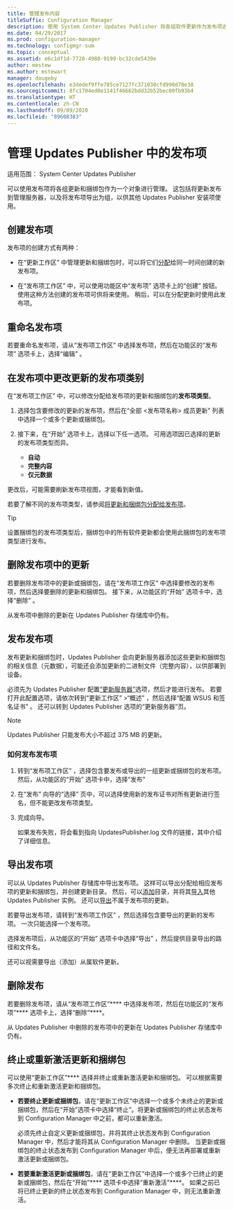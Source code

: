 ```yaml
---
title: 管理发布内容
titleSuffix: Configuration Manager
description: 使用 System Center Updates Publisher 将各组软件更新作为发布项进行管理
ms.date: 04/29/2017
ms.prod: configuration-manager
ms.technology: configmgr-sum
ms.topic: conceptual
ms.assetid: e6c1df1d-7728-4980-9199-bc32cde5439e
author: mestew
ms.author: mstewart
manager: dougeby
ms.openlocfilehash: e3dedef9ffe785ce7127fc371030cfd990d70e38
ms.sourcegitcommit: 8fc1704ed0e1141f46662bdd32b52bec00fb93b4
ms.translationtype: HT
ms.contentlocale: zh-CN
ms.lasthandoff: 09/09/2020
ms.locfileid: "89608383"
---
```

# <a name="manage-publications-in-updates-publisher"></a>管理 Updates Publisher 中的发布项

适用范围：  System Center Updates Publisher

可以使用发布项将各组更新和捆绑包作为一个对象进行管理。 这包括将更新发布到管理服务器，以及将发布项导出为组，以供其他 Updates Publisher 安装项使用。

## <a name="create-publications"></a>创建发布项
发布项的创建方式有两种：

-   在“更新工作区”  中管理更新和捆绑包时，可以将它们[分配](manage-updates-with-updates-publisher.md#assign-updates-and-bundles-to-a-publication)给同一时间创建的新发布项。

-   在“发布项工作区”  中，可以使用功能区中“发布项”  选项卡上的“创建”  按钮。 使用这种方法创建的发布项可供将来使用。 稍后，可以在分配更新时使用此发布项。

## <a name="rename-a-publication"></a>重命名发布项
若要重命名发布项，请从“发布项工作区”  中选择发布项，然后在功能区的“发布项”  选项卡上，选择“编辑”  。

## <a name="change-the-publication-type-of-updates-in-a-publication"></a>在发布项中更改更新的发布项类别
在“发布项工作区”  中，可以修改分配给发布项的更新和捆绑包的**发布项类型**。

1. 选择包含要修改的更新的发布项，然后在“全部 &lt;发布项名称> 成员更新”  列表中选择一个或多个更新或捆绑包。

2. 接下来，在“开始”  选项卡上，选择以下任一选项。 可用选项因已选择的更新的发布项类型而异。

   -   **自动**
   -   **完整内容**
   -   **仅元数据**

更改后，可能需要刷新发布项视图，才能看到新值。

若要了解不同的发布项类型，请参阅[将更新和捆绑包分配给发布项](manage-updates-with-updates-publisher.md#assign-updates-and-bundles-to-a-publication)。

> [!TIP]    
> 设置捆绑包的发布项类型后，捆绑包中的所有软件更新都会使用此捆绑包的发布项类型进行发布。

## <a name="remove-updates-from-a-publication"></a>删除发布项中的更新
若要删除发布项中的更新或捆绑包，请在“发布项工作区”  中选择要修改的发布项，然后选择要删除的更新和捆绑包。 接下来，从功能区的“开始”  选项卡中，选择“删除”  。

从发布项中删除的更新在 Updates Publisher 存储库中仍有。

## <a name="publish-publications"></a>发布发布项
发布更新和捆绑包时，Updates Publisher 会向更新服务器添加这些更新和捆绑包的相关信息（元数据），可能还会添加更新的二进制文件（完整内容），以供部署到设备。

必须先为 Updates Publisher 配置[“更新服务器”](updates-publisher-options.md#update-server)选项，然后才能进行发布。 若要打开此配置选项，请依次转到“更新工作区”  &gt;“概述”  ，然后选择“配置 WSUS 和签名证书”  。 还可以转到 Updates Publisher 选项的“更新服务器”页。

> [!NOTE]   
> Updates Publisher 只能发布大小不超过 375 MB 的更新。

### <a name="to-publish-a-publication"></a>如何发布发布项

1. 转到“发布项工作区”  ，选择包含要发布或导出的一组更新或捆绑包的发布项。 然后，从功能区的“开始”  选项卡中，选择“发布” 

2. 在“发布”  向导的“选择”  页中，可以选择使用新的发布证书对所有更新进行签名，但不能更改发布项类型。

3. 完成向导。

   如果发布失败，将会看到指向 UpdatesPublisher.log 文件的链接，其中介绍了详细信息。

## <a name="export-a-publication"></a>导出发布项
可以从 Updates Publisher 存储库中导出发布项。 这样可以导出分配给相应发布项的更新和捆绑包，并创建更新目录。 然后，可以[添加](updates-publisher-catalogs.md#add-software-update-catalogs)目录，并将其[导入](updates-publisher-catalogs.md#import-updates)其他 Updates Publisher 实例。 还可以[导出](manage-updates-with-updates-publisher.md#export-updates)不属于发布项的更新。

若要导出发布项，请转到“发布项工作区”  ，然后选择包含要导出的更新的发布项。 一次只能选择一个发布项。

选择发布项后，从功能区的“开始”  选项卡中选择“导出”  ，然后提供目录导出的路径和文件名。

还可以视需要导出（添加）从属软件更新。

## <a name="delete-a-publication"></a>删除发布
若要删除发布项，请从“发布项工作区”**** 中选择发布项，然后在功能区的“发布项”**** 选项卡上，选择“删除”****。

从 Updates Publisher 中删除的发布项中的更新在 Updates Publisher 存储库中仍有。

## <a name="expire-or-reactivate-updates-and-bundles"></a>终止或重新激活更新和捆绑包
可以使用“更新工作区”**** 选择并终止或重新激活更新和捆绑包。 可以根据需要多次终止和重新激活更新和捆绑包。

-   **若要终止更新或捆绑包**，请在“更新工作区”中选择一个或多个未终止的更新或捆绑包，然后在“开始”选项卡中选择“终止”。将更新或捆绑包的终止状态发布到 Configuration Manager 中之前，都可以重新激活。

    必须先终止自定义更新或捆绑包，并将其终止状态发布到 Configuration Manager 中，然后才能将其从 Configuration Manager 中删除。 当更新或捆绑包的终止状态发布到 Configuration Manager 中后，便无法再部署或重新激活更新或捆绑包。

-   **若要重新激活更新或捆绑包**，请在“更新工作区”中选择一个或多个已终止的更新或捆绑包，然后在“开始”**** 选项卡中选择“重新激活”****。 如果之前已将已终止更新的终止状态发布到 Configuration Manager 中，则无法重新激活。
